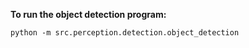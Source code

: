 **To run the object detection program:**
```
python -m src.perception.detection.object_detection
```